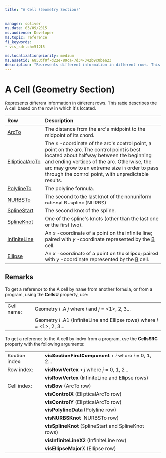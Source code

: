 ```yaml
---
title: "A Cell (Geometry Section)"
 
 
manager: soliver
ms.date: 03/09/2015
ms.audience: Developer
ms.topic: reference
f1_keywords:
- vis_sdr.chm51215
 
ms.localizationpriority: medium
ms.assetid: 6853df0f-d22e-89ca-7d34-342b9c0bea23
description: "Represents different information in different rows. This table describes the A cell based on the row in which it's located."
---
```


# A Cell (Geometry Section)

Represents different information in different rows. This table describes the A cell based on the row in which it's located.
  
|Row|Description|
|:-----|:-----|
|[ArcTo](arcto-row-geometry-section.md) <br/> | The distance from the arc's midpoint to the midpoint of its chord. |
|[EllipticalArcTo](ellipticalarcto-row-geometry-section.md) <br/> | The *x*  -coordinate of the arc's control point, a point on the arc. The control point is best located about halfway between the beginning and ending vertices of the arc. Otherwise, the arc may grow to an extreme size in order to pass through the control point, with unpredictable results. |
|[PolylineTo](polylineto-row-geometry-section.md) <br/> | The polyline formula. |
|[NURBSTo](nurbsto-row-geometry-section.md) <br/> | The second to the last knot of the nonuniform rational B-spline (NURBS). |
|[SplineStart](splinestart-row-geometry-section.md) <br/> | The second knot of the spline. |
|[SplineKnot](splineknot-row-geometry-section.md) <br/> | One of the spline's knots (other than the last one or the first two). |
|[InfiniteLine](infiniteline-row-geometry-section.md) <br/> | An  *x*  -coordinate of a point on the infinite line; paired with  *y*  -coordinate represented by the [B](b-cell-geometry-section.md) cell. |
|[Ellipse](ellipse-row-geometry-section.md) <br/> | An  *x*  -coordinate of a point on the ellipse; paired with  *y*  -coordinate represented by the [B](b-cell-geometry-section.md) cell. |
   
## Remarks

To get a reference to the A cell by name from another formula, or from a program, using the **CellsU** property, use: 
  
|||
|:-----|:-----|
| Cell name:  <br/> | Geometry  *i*  .A  *j*            where  *i*  and  *j*  = <1>, 2, 3... |
|| Geometry  *i*  .A1 (InfiniteLine and Ellipse rows)            where  *i*  = <1>, 2, 3... |
   
To get a reference to the A cell by index from a program, use the **CellsSRC** property with the following arguments: 
  
|||
|:-----|:-----|
| Section index:  <br/> |**visSectionFirstComponent** +  *i*            where  *i*  = 0, 1, 2... |
| Row index:  <br/> |**visRowVertex** +  *j*            where  *j*  = 0, 1, 2... |
||**visRowVertex** (InfiniteLine and Ellipse rows)  <br/> |
| Cell index:  <br/> |**visBow** (ArcTo row)  <br/> |
||**visControlX** (EllipticalArcTo row)  <br/> |
||**visControlY** (EllipticalArcTo row)  <br/> |
||**visPolylineData** (Polyline row)  <br/> |
||**visNURBSKnot** (NURBSTo row)  <br/> |
||**visSplineKnot** (SplineStart and SplineKnot rows)  <br/> |
||**visInfiniteLineX2** (InfiniteLine row)  <br/> |
||**visEllipseMajorX** (Ellipse row)  <br/> |
   

